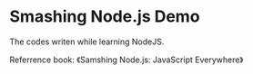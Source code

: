 # Smashing Node.js Demo

The codes writen while learning NodeJS.

Referrence book: 《Samshing Node.js: JavaScript Everywhere》
